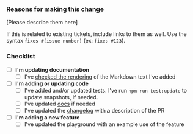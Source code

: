### Reasons for making this change

[Please describe them here]

If this is related to existing tickets, include links to them as well. Use the syntax `fixes #[issue number]` (ex: `fixes #123`).

### Checklist

* [ ] **I'm updating documentation**
  - [ ] I've [checked the rendering](https://react-jsonschema-form.readthedocs.io/en/latest/#contributing) of the Markdown text I've added
* [ ] **I'm adding or updating code**
  - [ ] I've added and/or updated tests. I've run `npm run test:update` to update snapshots, if needed.
  - [ ] I've updated [docs](https://react-jsonschema-form.readthedocs.io/) if needed
  - [ ] I've updated the [changelog](https://github.com/rjsf-team/react-jsonschema-form/blob/master/CHANGELOG.md) with a description of the PR
* [ ] **I'm adding a new feature**
  - [ ] I've updated the playground with an example use of the feature
